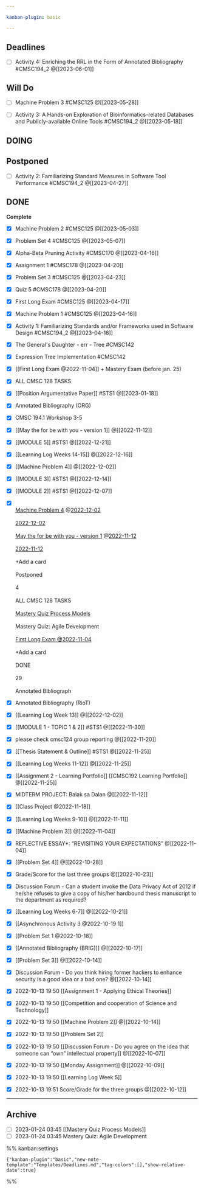 ```yaml
---

kanban-plugin: basic

---
```


## Deadlines

- [ ] Activity 4: Enriching the RRL in the Form of Annotated Bibliography #CMSC194_2 @[[2023-06-01]]


## Will Do

- [ ] Machine Problem 3 #CMSC125 @[[2023-05-28]]
- [ ] Activity 3: A Hands-on Exploration of Bioinformatics-related Databases and Publicly-available Online Tools #CMSC194_2 @[[2023-05-18]]


## DOING



## Postponed

- [ ] Activity 2: Familiarizing Standard Measures in Software Tool Performance #CMSC194_2 @[[2023-04-27]]


## DONE

**Complete**
- [x] Machine Problem 2 #CMSC125 @[[2023-05-03]]
- [x] Problem Set 4 #CMSC125 @[[2023-05-07]]
- [x] Alpha-Beta Pruning Activity #CMSC170 @[[2023-04-16]]
- [x] Assignment 1 #CMSC178 @[[2023-04-20]]
- [x] Problem Set 3 #CMSC125 @[[2023-04-23]]
- [x] Quiz 5 #CMSC178 @[[2023-04-20]]
- [x] First Long Exam #CMSC125 @[[2023-04-17]]
- [x] Machine Problem 1 #CMSC125 @[[2023-04-16]]
- [x] Activity 1: Familiarizing Standards and/or Frameworks used in Software Design #CMSC194_2 @[[2023-04-16]]
- [x] The General's Daughter - err - Tree #CMSC142
- [x] Expression Tree Implementation #CMSC142
- [x] [[First Long Exam @2022-11-04]] + Mastery Exam (before jan. 25)
- [x] ALL CMSC 128 TASKS
- [x] [[Position Argumentative Paper]] #STS1 @[[2023-01-18]]
- [x] Annotated Bibliography (ORG)
- [x] CMSC 194.1 Workshop 3-5
- [x] [[May the for be with you - version 1]] @[[2022-11-12]]
- [x] [[MODULE 5]]  #STS1 @[[2022-12-21]]
- [x] [[Learning Log  Weeks 14-15]] @[[2022-12-16]]
- [x] [[Machine Problem 4]] @[[2022-12-02]]
- [x] [[MODULE 3]] #STS1 @[[2022-12-14]]
- [x] [[MODULE 2]] #STS1 @[[2022-12-07]]
- [x] [  <br>Machine Problem 4](app://obsidian.md/Machine%20Problem%204) @[2022-12-02](app://obsidian.md/2022-12-02)<br><br>[2022-12-02](app://obsidian.md/2022-12-02)<br><br>[May the for be with you - version 1](app://obsidian.md/May%20the%20for%20be%20with%20you%20-%20version%201) @[2022-11-12](app://obsidian.md/2022-11-12)<br><br>[2022-11-12](app://obsidian.md/2022-11-12)<br><br>+Add a card<br><br>Postponed<br><br>4<br><br>ALL CMSC 128 TASKS<br><br>[Mastery Quiz Process Models](app://obsidian.md/Mastery%20Quiz%20%20Process%20Models)<br><br>Mastery Quiz: Agile Development<br><br>[First Long Exam @2022-11-04](app://obsidian.md/First%20Long%20Exam%20@2022-11-04)<br><br>+Add a card<br><br>DONE<br><br>29<br><br>Annotated Bibliograph
- [x] Annotated Bibliography (RioT)
- [x] [[Learning Log  Week 13]] @[[2022-12-02]]
- [x] [[MODULE 1 - TOPIC 1 & 2]] #STS1 @[[2022-11-30]]
- [x] please check cmsc124 group reporting @[[2022-11-20]]
- [x] [[Thesis Statement & Outline]] #STS1 @[[2022-11-25]]
- [x] [[Learning Log  Weeks 11-12]] @[[2022-11-25]]
- [x] [[Assignment 2 - Learning Portfolio]] [[CMSC192 Learning Portfolio]] @[[2022-11-25]]
- [x] MIDTERM PROJECT: Balak sa Dalan @[[2022-11-12]]
- [x] [[Class Project @2022-11-18]]
- [x] [[Learning Log  Weeks 9-10]] @[[2022-11-11]]
- [x] [[Machine Problem 3]] @[[2022-11-04]]
- [x] REFLECTIVE ESSAY*: “REVISITING YOUR EXPECTATIONS” @[[2022-11-04]]
- [x] [[Problem Set 4]] @[[2022-10-28]]
- [x] Grade/Score for the last three groups @[[2022-10-23]]
- [x] Discussion Forum - Can a student invoke the Data Privacy Act of 2012 if he/she refuses to give a copy of his/her hardbound thesis manuscript to the department as required?
- [x] [[Learning Log  Weeks 6-7]] @[[2022-10-21]]
- [x] [[Asynchronous Activity 3 @2022-10-19 1]]
- [x] [[Problem Set 1 @2022-10-18]]
- [x] [[Annotated Bibliography (BRIG)]] @[[2022-10-17]]
- [x] [[Problem Set 3]] @[[2022-10-14]]
- [x] Discussion Forum - Do you think hiring former hackers to enhance security is a good idea or a bad one? @[[2022-10-14]]
- [x] 2022-10-13 19:50 [[Assignment 1 - Applying Ethical Theories]]
- [x] 2022-10-13 19:50 [[Competition and cooperation of Science and Technology]]
- [x] 2022-10-13 19:50 [[Machine Problem 2]] @[[2022-10-14]]
- [x] 2022-10-13 19:50 [[Problem Set 2]]
- [x] 2022-10-13 19:50 [[Discussion Forum - Do you agree on the idea that someone can “own” intellectual property]] @[[2022-10-07]]
- [x] 2022-10-13 19:50 [[Monday Assignment]] @[[2022-10-09]]
- [x] 2022-10-13 19:50 [[Learning Log  Week 5]]
- [x] 2022-10-13 19:51 Score/Grade for the three groups @[[2022-10-12]]


***

## Archive

- [ ] 2023-01-24 03:45 [[Mastery Quiz  Process Models]]
- [ ] 2023-01-24 03:45 Mastery Quiz: Agile Development

%% kanban:settings
```
{"kanban-plugin":"basic","new-note-template":"Templates/Deadlines.md","tag-colors":[],"show-relative-date":true}
```
%%